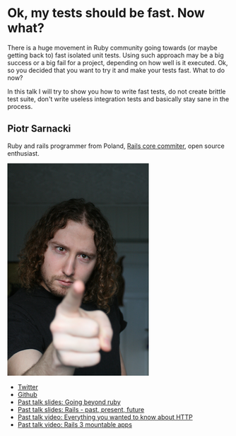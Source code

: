 # Ok, my tests should be fast. Now what?

There is a huge movement in Ruby community going towards (or maybe getting back to) fast isolated unit tests. Using such approach may be a big success or a big fail for a project, depending on how well is it executed. Ok, so you decided that you want to try it and make your tests fast. What to do now?

In this talk I will try to show you how to write fast tests, do not create brittle test suite, don't write useless integration tests and basically stay sane in the process.

## Piotr Sarnacki

Ruby and rails programmer from Poland, [Rails core commiter](http://contributors.rubyonrails.org/contributors/piotr-sarnacki/commits), open source enthusiast.

![Profile picture](https://github.com/drogus/call-for-proposals/raw/master/Piotr_Sarnacki_and_Lukas_Sarnacki-We_burried_fixtures_too_soon/drogus.png)

- [Twitter](https://twitter.com/#!/drogus)
- [Github](http://github.com/drogus)
- [Past talk slides: Going beyond ruby](http://going-beyond-mvc-moscow.heroku.com)
- [Past talk slides: Rails - past, present, future](http://rails-present-past-future.heroku.com)
- [Past talk video: Everything you wanted to know about HTTP](http://blip.tv/rupy-strongly-dynamic-conference/piotr-sarnacki-everything-you-wanted-to-know-about-http-5949137)
- [Past talk video: Rails 3 mountable apps](http://confreaks.com/videos/436-rubyconf2010-ruby-summer-of-code-rails-3-mountable-apps)
